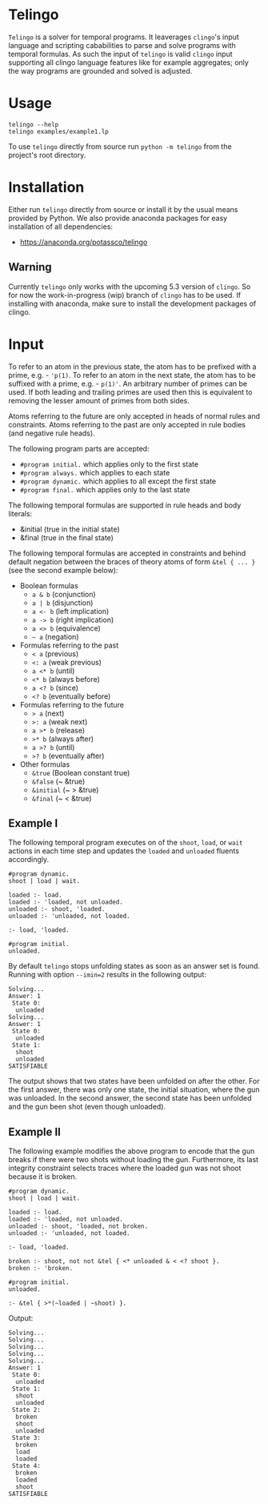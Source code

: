 # Telingo

`Telingo` is a solver for temporal programs. It leaverages `clingo`'s input
language and scripting cababilities to parse and solve programs with temporal
formulas. As such the input of `telingo` is valid `clingo` input supporting all
clingo language features like for example aggregates; only the way programs are
grounded and solved is adjusted.

# Usage

```
telingo --help
telingo examples/example1.lp
```

To use `telingo` directly from source run `python -m telingo` from the
project's root directory.

# Installation

Either run `telingo` directly from source or install it by the usual means
provided by Python.  We also provide anaconda packages for easy installation of
all dependencies:

- <https://anaconda.org/potassco/telingo>

## Warning

Currently `telingo` only works with the upcoming 5.3 version of `clingo`. So
for now the work-in-progress (wip) branch of `clingo` has to be used. If
installing with anaconda, make sure to install the development packages of
clingo.

# Input

To refer to an atom in the previous state, the atom has to be prefixed with a
prime, e.g. - `'p(1)`. To refer to an atom in the next state, the atom has to
be suffixed with a prime, e.g. - `p(1)'`. An arbitrary number of primes can be
used. If both leading and trailing primes are used then this is equivalent to
removing the lesser amount of primes from both sides.

Atoms referring to the future are only accepted in heads of normal rules and
constraints. Atoms referring to the past are only accepted in rule bodies (and
negative rule heads).

The following program parts are accepted:

- `#program initial.` which applies only to the first state
- `#program always.` which applies to each state
- `#program dynamic.` which applies to all except the first state
- `#program final.` which applies only to the last state

The following temporal formulas are supported in rule heads and body literals:
- &initial (true in the initial state)
- &final (true in the final state)

The following temporal formulas are accepted in constraints and behind default
negation between the braces of theory atoms of form `&tel { ... }` (see the
second example below):

- Boolean formulas
  - `a & b` (conjunction)
  - `a | b` (disjunction)
  - `a <- b` (left implication)
  - `a -> b` (right implication)
  - `a <> b` (equivalence)
  - `~ a` (negation)
- Formulas referring to the past
  - `< a` (previous)
  - `<: a` (weak previous)
  - `a <* b` (until)
  - `<* b` (always before)
  - `a <? b` (since)
  - `<? b` (eventually before)
- Formulas referring to the future
  - `> a` (next)
  - `>: a` (weak next)
  - `a >* b` (release)
  - `>* b` (always after)
  - `a >? b` (until)
  - `>? b` (eventually after)
- Other formulas
  - `&true` (Boolean constant true)
  - `&false` (~ &true)
  - `&initial` (~ > &true)
  - `&final` (~ < &true)

## Example I

The following temporal program executes on of the `shoot`, `load`, or `wait`
actions in each time step and updates the `loaded` and `unloaded` fluents
accordingly.

```
#program dynamic.
shoot | load | wait.

loaded :- load.
loaded :- 'loaded, not unloaded.
unloaded :- shoot, 'loaded.
unloaded :- 'unloaded, not loaded.

:- load, 'loaded.

#program initial.
unloaded.
```

By default `telingo` stops unfolding states as soon as an answer set is found.
Running with option `--imin=2` results in the following output:

```
Solving...
Answer: 1
 State 0:
  unloaded
Solving...
Answer: 1
 State 0:
  unloaded
 State 1:
  shoot
  unloaded
SATISFIABLE
```

The output shows that two states have been unfolded on after the other. For the
first answer, there was only one state, the initial situation, where the gun
was unloaded. In the second answer, the second state has been unfolded and the
gun been shot (even though unloaded).

## Example II

The following example modifies the above program to encode that the gun breaks
if there were two shots without loading the gun. Furthermore, its last
integrity constraint selects traces where the loaded gun was not shoot because
it is broken.

```
#program dynamic.
shoot | load | wait.

loaded :- load.
loaded :- 'loaded, not unloaded.
unloaded :- shoot, 'loaded, not broken.
unloaded :- 'unloaded, not loaded.

:- load, 'loaded.

broken :- shoot, not not &tel { <* unloaded & < <? shoot }.
broken :- 'broken.

#program initial.
unloaded.

:- &tel { >*(~loaded | ~shoot) }.
```

Output:

```
Solving...
Solving...
Solving...
Solving...
Solving...
Answer: 1
 State 0:
  unloaded
 State 1:
  shoot
  unloaded
 State 2:
  broken
  shoot
  unloaded
 State 3:
  broken
  load
  loaded
 State 4:
  broken
  loaded
  shoot
SATISFIABLE
```
